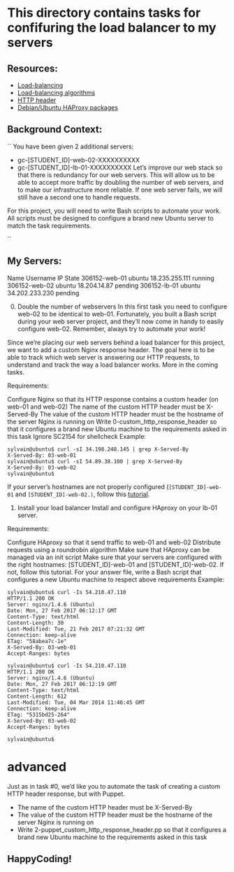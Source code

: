 # This directory contains tasks for confifuring the load balancer to my servers

## Resources:
- [Load-balancing](https://www.thegeekstuff.com/2016/01/load-balancer-intro/)
- [Load-balancing algorithms](https://community.f5.com/kb/technicalarticles/intro-to-load-balancing-for-developers-%E2%80%93-the-algorithms/273759)
- [HTTP header](https://www.techopedia.com/definition/27178/http-header)
- [Debian/Ubuntu HAProxy packages
](https://haproxy.debian.net/)


## Background Context:
``
You have been given 2 additional servers:

- gc-[STUDENT_ID]-web-02-XXXXXXXXXX
- gc-[STUDENT_ID]-lb-01-XXXXXXXXXX
Let’s improve our web stack so that there is redundancy for our web servers. This will allow us to be able to accept more traffic by doubling the number of web servers, and to make our infrastructure more reliable. If one web server fails, we will still have a second one to handle requests.

For this project, you will need to write Bash scripts to automate your work. All scripts must be designed to configure a brand new Ubuntu server to match the task requirements.


``
## My Servers:
  Name	       Username	     IP		  State
306152-web-01	ubuntu	18.235.255.111 	 running
306152-web-02	ubuntu	18.204.14.87 	 pending
306152-lb-01	ubuntu	34.202.233.230	 pending



0. Double the number of webservers
In this first task you need to configure web-02 to be identical to web-01. Fortunately, you built a Bash script during your web server project, and they’ll now come in handy to easily configure web-02. Remember, always try to automate your work!

Since we’re placing our web servers behind a load balancer for this project, we want to add a custom Nginx response header. The goal here is to be able to track which web server is answering our HTTP requests, to understand and track the way a load balancer works. More in the coming tasks.

Requirements:

Configure Nginx so that its HTTP response contains a custom header (on web-01 and web-02)
The name of the custom HTTP header must be X-Served-By
The value of the custom HTTP header must be the hostname of the server Nginx is running on
Write 0-custom_http_response_header so that it configures a brand new Ubuntu machine to the requirements asked in this task
Ignore SC2154 for shellcheck
Example:
```
sylvain@ubuntu$ curl -sI 34.198.248.145 | grep X-Served-By
X-Served-By: 03-web-01
sylvain@ubuntu$ curl -sI 54.89.38.100 | grep X-Served-By
X-Served-By: 03-web-02
sylvain@ubuntu$
```
If your server’s hostnames are not properly configured (``[STUDENT_ID]-web-01`` and ``[STUDENT_ID]-web-02.)``, follow this [tutorial](https://repost.aws/knowledge-center/linux-static-hostname).



1. Install your load balancer
Install and configure HAproxy on your lb-01 server.

Requirements:

Configure HAproxy so that it send traffic to web-01 and web-02
Distribute requests using a roundrobin algorithm
Make sure that HAproxy can be managed via an init script
Make sure that your servers are configured with the right hostnames: [STUDENT_ID]-web-01 and [STUDENT_ID]-web-02. If not, follow this tutorial.
For your answer file, write a Bash script that configures a new Ubuntu machine to respect above requirements
Example:
```
sylvain@ubuntu$ curl -Is 54.210.47.110
HTTP/1.1 200 OK
Server: nginx/1.4.6 (Ubuntu)
Date: Mon, 27 Feb 2017 06:12:17 GMT
Content-Type: text/html
Content-Length: 30
Last-Modified: Tue, 21 Feb 2017 07:21:32 GMT
Connection: keep-alive
ETag: "58abea7c-1e"
X-Served-By: 03-web-01
Accept-Ranges: bytes

sylvain@ubuntu$ curl -Is 54.210.47.110
HTTP/1.1 200 OK
Server: nginx/1.4.6 (Ubuntu)
Date: Mon, 27 Feb 2017 06:12:19 GMT
Content-Type: text/html
Content-Length: 612
Last-Modified: Tue, 04 Mar 2014 11:46:45 GMT
Connection: keep-alive
ETag: "5315bd25-264"
X-Served-By: 03-web-02
Accept-Ranges: bytes

sylvain@ubuntu$
```

# advanced
Just as in task #0, we’d like you to automate the task of creating a custom HTTP header response, but with Puppet.

- The name of the custom HTTP header must be X-Served-By
- The value of the custom HTTP header must be the hostname of the server Nginx is running on
- Write 2-puppet_custom_http_response_header.pp so that it configures a brand new Ubuntu machine to the requirements asked in this task

## HappyCoding!
